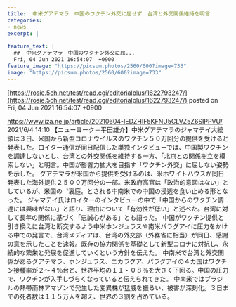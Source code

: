 ```yaml
---
title:  中米グアテマラ　中国のワクチン外交に屈せず　台湾と外交関係維持を明言  
categories:
- news
excerpt: |
  
feature_text: |
  ##  中米グアテマラ　中国のワクチン外交に屈...
  Fri, 04 Jun 2021 16:54:07  +0900
feature_image: "https://picsum.photos/2560/600?image=733"
image: "https://picsum.photos/2560/600?image=733"
---
```


[https://rosie.5ch.net/test/read.cgi/editorialplus/1622793247/](https://rosie.5ch.net/test/read.cgi/editorialplus/1622793247/)
posted on Fri, 04 Jun 2021 16:54:07  +0900

<!--more-->

https://www.iza.ne.jp/article/20210604-IEDZHIF5KFNU5CLVZ5Z6SIPPVU/ 2021/6/4 14:10 【ニューヨーク＝平田雄介】中米グアテマラのジャマテイ大統領は３日、米国から新型コロナウイルスのワクチン５０万回分の提供を受けると発表した。ロイター通信が同日配信した単独インタビューでは、中国製ワクチンを調達しないとし、台湾との外交関係を維持する一方、「北京との関係樹立を模索しない」と明言。中国が影響力拡大を目指す「ワクチン外交」に屈しない姿勢を示した。 グアテマラが米国から提供を受けるのは、米ホワイトハウスが同日発表した海外提供２５００万回分の一部。米政府高官は「政治的意図はない」としているが、米国の〝裏庭〟とされる中南米での中国の浸透を食い止める形となった。 ジャマテイ氏はロイターのインタビューの中で「中国からのワクチン調達には興味がない」と語り、理由について「有効性が低い」と述べた。台湾に対して長年の関係に基づく「忠誠心がある」とも語った。 中国がワクチン提供と引き換えに台湾と断交するよう中米ホンジュラスや南米パラグアイに圧力をかける中での発言で、台湾メディアは、台湾の外交部（外務省に相当）が同日、感謝の意を示したことを速報。既存の協力関係を基礎として新型コロナに対抗し、永続的な繁栄と発展を促進していくという方針を伝えた。 中南米で台湾と外交関係があるグアテマラ、ホンジュラス、ニカラグア、パラグアイの４カ国はワクチン接種率が２〜４％台と、世界平均の１１・０８％を大きく下回る。中国の圧力で、ワクチンが入手しづらくなっていると伝えられてきた。 中南米ではブラジルの熱帯雨林アマゾンで発生した変異株が猛威を振るい、被害が深刻化。３日までの死者数は１１５万人を超え、世界の３割を占めている。
